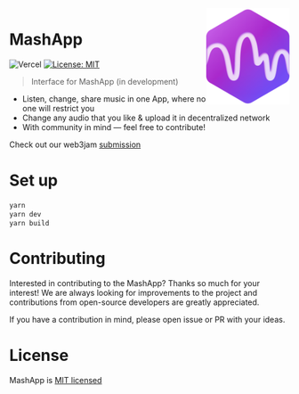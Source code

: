 <img src="./assets/logo.svg" width="150" align="right" alt="" />

# MashApp

![Vercel](https://therealsujitk-vercel-badge.vercel.app/?app=mashapp-v2-dragoonzx)
[![License: MIT](https://img.shields.io/badge/License-MIT-blue.svg)](https://choosealicense.com/licenses/mit/)

> Interface for MashApp (in development)

- Listen, change, share music in one App, where no one will restrict you
- Change any audio that you like & upload it in decentralized network
- With community in mind — feel free to contribute!

Check out our web3jam <a href="https://showcase.ethglobal.com/web3jam/mashapp" target="_blank">submission</a>

# Set up

```shell
yarn
yarn dev
yarn build
```

# Contributing

Interested in contributing to the MashApp? Thanks so much for your interest! We are always looking for improvements to the project and contributions from open-source developers are greatly appreciated.

If you have a contribution in mind, please open issue or PR with your ideas.

# License

MashApp is [MIT licensed](https://github.com/dragoonzx/yak-spirit/blob/main/LICENSE)
